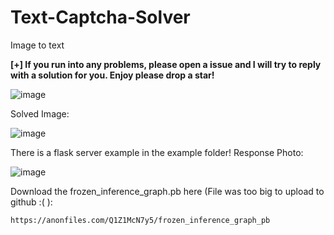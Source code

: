 # Text-Captcha-Solver
Image to text

**[+] If you run into any problems, please open a issue and I will try to reply with a solution for you. Enjoy please drop a star!**

![image](https://user-images.githubusercontent.com/98126132/208988308-28f4522a-115b-4798-8900-c66ac20d6b44.png)

Solved Image:

![image](https://user-images.githubusercontent.com/98126132/209474529-33eef85b-02e5-4be7-be01-ea69ec2b1d2a.png)

There is a flask server example in the example folder!
Response Photo:

![image](https://user-images.githubusercontent.com/98126132/209489864-e9b30443-cc11-40f7-9924-f075db7e03f6.png)


Download the frozen_inference_graph.pb here (File was too big to upload to github :( ):

```https://anonfiles.com/Q1Z1McN7y5/frozen_inference_graph_pb```
